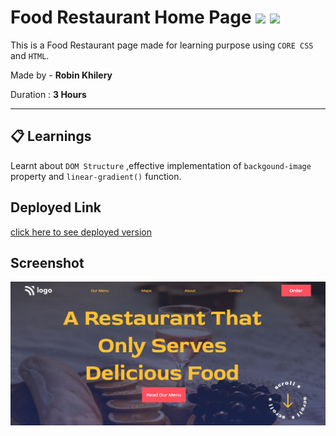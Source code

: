 # Food Restaurant Home Page ![](https://img.shields.io/badge/-HTML-orange) ![](https://img.shields.io/badge/-CSS-yellowgreen)
  
 This is a Food Restaurant page made for learning purpose using `CORE CSS` and `HTML`. 


Made by - **Robin Khilery**

Duration : **3 Hours**

***
 
## :clipboard: Learnings
Learnt  about `DOM Structure` ,effective implementation of `backgound-image` property and  `linear-gradient()` function.

## Deployed Link
 [click here to see deployed version](https://food-restaurant-home-page-link.netlify.app/ "Click to Visit Link") 


## Screenshot
![](./assets/Screenshots.JPG)




 